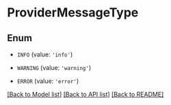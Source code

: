 # ProviderMessageType


## Enum

* `INFO` (value: `'info'`)

* `WARNING` (value: `'warning'`)

* `ERROR` (value: `'error'`)

[[Back to Model list]](../README.md#documentation-for-models) [[Back to API list]](../README.md#documentation-for-api-endpoints) [[Back to README]](../README.md)


